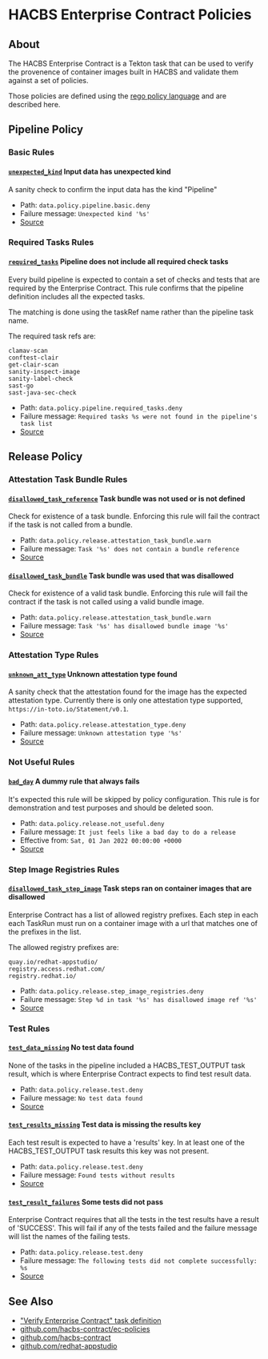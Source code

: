 
HACBS Enterprise Contract Policies
==================================

About
-----

The HACBS Enterprise Contract is a Tekton task that can be used to verify the
provenence of container images built in HACBS and validate them against a set of
policies.

Those policies are defined using the
<a href="https://www.openpolicyagent.org/docs/latest/policy-language/">rego policy language</a>
and are described here.

Pipeline Policy
---------------

### Basic Rules

#### <a name="unexpected_kind"></a>[`unexpected_kind`](#unexpected_kind) Input data has unexpected kind

A sanity check to confirm the input data has the kind "Pipeline"

* Path: `data.policy.pipeline.basic.deny`
* Failure message: `Unexpected kind '%s'`
* [Source](https://github.com/hacbs-contract/ec-policies/blob/main/policy/pipeline/basic.rego#L19)

### Required Tasks Rules

#### <a name="required_tasks"></a>[`required_tasks`](#required_tasks) Pipeline does not include all required check tasks

Every build pipeline is expected to contain a set of checks and tests that
are required by the Enterprise Contract. This rule confirms that the pipeline
definition includes all the expected tasks.

The matching is done using the taskRef name rather than the pipeline task name.

The required task refs are:

```
clamav-scan
conftest-clair
get-clair-scan
sanity-inspect-image
sanity-label-check
sast-go
sast-java-sec-check
```

* Path: `data.policy.pipeline.required_tasks.deny`
* Failure message: `Required tasks %s were not found in the pipeline's task list`
* [Source](https://github.com/hacbs-contract/ec-policies/blob/main/policy/pipeline/required_tasks.rego#L32)

Release Policy
---------------

### Attestation Task Bundle Rules

#### <a name="disallowed_task_reference"></a>[`disallowed_task_reference`](#disallowed_task_reference) Task bundle was not used or is not defined

Check for existence of a task bundle. Enforcing this rule will
fail the contract if the task is not called from a bundle.

* Path: `data.policy.release.attestation_task_bundle.warn`
* Failure message: `Task '%s' does not contain a bundle reference`
* [Source](https://github.com/hacbs-contract/ec-policies/blob/main/policy/release/attestation_task_bundle.rego#L13)

#### <a name="disallowed_task_bundle"></a>[`disallowed_task_bundle`](#disallowed_task_bundle) Task bundle was used that was disallowed

Check for existence of a valid task bundle. Enforcing this rule will
fail the contract if the task is not called using a valid bundle image.

* Path: `data.policy.release.attestation_task_bundle.warn`
* Failure message: `Task '%s' has disallowed bundle image '%s'`
* [Source](https://github.com/hacbs-contract/ec-policies/blob/main/policy/release/attestation_task_bundle.rego#L32)

### Attestation Type Rules

#### <a name="unknown_att_type"></a>[`unknown_att_type`](#unknown_att_type) Unknown attestation type found

A sanity check that the attestation found for the image has the expected
attestation type. Currently there is only one attestation type supported,
`https://in-toto.io/Statement/v0.1`.

* Path: `data.policy.release.attestation_type.deny`
* Failure message: `Unknown attestation type '%s'`
* [Source](https://github.com/hacbs-contract/ec-policies/blob/main/policy/release/attestation_type.rego#L18)

### Not Useful Rules

#### <a name="bad_day"></a>[`bad_day`](#bad_day) A dummy rule that always fails

It's expected this rule will be skipped by policy configuration.
This rule is for demonstration and test purposes and should be deleted soon.

* Path: `data.policy.release.not_useful.deny`
* Failure message: `It just feels like a bad day to do a release`
* Effective from: `Sat, 01 Jan 2022 00:00:00 +0000`
* [Source](https://github.com/hacbs-contract/ec-policies/blob/main/policy/release/not_useful.rego#L15)

### Step Image Registries Rules

#### <a name="disallowed_task_step_image"></a>[`disallowed_task_step_image`](#disallowed_task_step_image) Task steps ran on container images that are disallowed

Enterprise Contract has a list of allowed registry prefixes. Each step in each
each TaskRun must run on a container image with a url that matches one of the
prefixes in the list.

The allowed registry prefixes are:

```
quay.io/redhat-appstudio/
registry.access.redhat.com/
registry.redhat.io/
```

* Path: `data.policy.release.step_image_registries.deny`
* Failure message: `Step %d in task '%s' has disallowed image ref '%s'`
* [Source](https://github.com/hacbs-contract/ec-policies/blob/main/policy/release/step_image_registries.rego#L20)

### Test Rules

#### <a name="test_data_missing"></a>[`test_data_missing`](#test_data_missing) No test data found

None of the tasks in the pipeline included a HACBS_TEST_OUTPUT
task result, which is where Enterprise Contract expects to find
test result data.

* Path: `data.policy.release.test.deny`
* Failure message: `No test data found`
* [Source](https://github.com/hacbs-contract/ec-policies/blob/main/policy/release/test.rego#L15)

#### <a name="test_results_missing"></a>[`test_results_missing`](#test_results_missing) Test data is missing the results key

Each test result is expected to have a 'results' key. In at least
one of the HACBS_TEST_OUTPUT task results this key was not present.

* Path: `data.policy.release.test.deny`
* Failure message: `Found tests without results`
* [Source](https://github.com/hacbs-contract/ec-policies/blob/main/policy/release/test.rego#L29)

#### <a name="test_result_failures"></a>[`test_result_failures`](#test_result_failures) Some tests did not pass

Enterprise Contract requires that all the tests in the
test results have a result of 'SUCCESS'. This will fail if any
of the tests failed and the failure message will list the names
of the failing tests.

* Path: `data.policy.release.test.deny`
* Failure message: `The following tests did not complete successfully: %s`
* [Source](https://github.com/hacbs-contract/ec-policies/blob/main/policy/release/test.rego#L46)

See Also
--------

* ["Verify Enterprise Contract" task definition](https://github.com/redhat-appstudio/build-definitions/blob/main/tasks/verify-enterprise-contract.yaml)
* [github.com/hacbs-contract/ec-policies](https://github.com/hacbs-contract/ec-policies)
* [github.com/hacbs-contract](https://github.com/hacbs-contract)
* [github.com/redhat-appstudio](https://github.com/redhat-appstudio)
